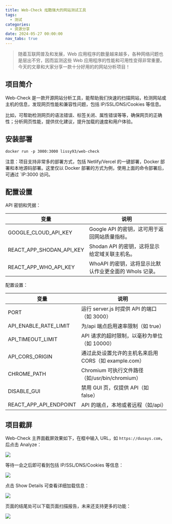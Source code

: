 ```yaml
---
title: Web-Check 炫酷强大的网站测试工具
tags:
  - 测试
categories:
  - 资源分享
date: 2024-05-27 00:00:00
nav_tabs: true
---
```


> 随着互联网普及和发展，Web 应用程序的数量越来越多，各种网络问题也是层出不穷，因而监测这些 Web 应用程序的性能和可用性变得非常重要。今天的文章和大家分享一款十分好用的的网站分析项目！

<!-- more -->

## 项目简介

Web-Check 是一款开源网站分析工具，能帮助我们快速的扫描网站，检测网站或主机的信息，发现网页性能和兼容性问题，包括 IP/SSL/DNS/Cookies 等信息。

比如，可帮助检测网页的语法错误、标签关闭、属性错误等等，确保网页的正确性；分析网页性能，提供优化建议，提升加载的速度和用户体验。

## 安装部署

```
docker run -p 3000:3000 lissy93/web-check
```

注意：项目支持非常多的部署方式，包括 Netlify/Vercel 的一键部署，Docker 部署和本地源码部署。这里仅以 Docker 部署的方式为例，使用上面的命令部署后，可通过 `IP:3000 访问。

## 配置设置

API 密钥和凭据：

| 变量 | 说明 |
| - | - |
| GOOGLE_CLOUD_API_KEY | Google API 的密钥，这可用于返回网站质量指标。 |
| REACT_APP_SHODAN_API_KEY | Shodan API 的密钥，这将显示给定域关联主机名。 |
| REACT_APP_WHO_API_KEY | WhoAPI 的密钥，这将显示比默认作业更全面的 WhoIs 记录。 |

配置设置：

| 变量 | 说明 |
| - | - |
| PORT | 运行 server.js 时提供 API 的端口（如 3000） |
| API_ENABLE_RATE_LIMIT | 为/api 端点启用速率限制（如 true） |
| API_TIMEOUT_LIMIT | API 请求的超时限制，以毫秒为单位（如 10000） |
| API_CORS_ORIGIN | 通过此处设置允许的主机名来启用 CORS（如 example.com） |
| CHROME_PATH | Chromium 可执行文件路径（如/usr/bin/chromium） |
| DISABLE_GUI | 禁用 GUI 页，仅提供 API（如 false） |
| REACT_APP_API_ENDPOINT | API 的端点，本地或者远程（如/api） |

## 项目截屏

Web-Check 主界面截屏效果如下，在框中输入 URL，如 `https://dusays.com`，后点击 Analyze：

![](https://cdn.dusays.com/2024/05/711-1.jpg)

等待一会之后即可看到包括 IP/SSL/DNS/Cookies 等信息：

![](https://cdn.dusays.com/2024/05/711-2.jpg)

点击 Show Details 可查看详细加载信息：

![](https://cdn.dusays.com/2024/05/711-3.jpg)

页面的结尾处可以下载页面扫描报告，未来还支持更多的功能：

![](https://cdn.dusays.com/2024/05/711-4.jpg)